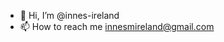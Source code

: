 - 👋 Hi, I’m @innes-ireland
- 📫 How to reach me innesmireland@gmail.com

<!---
innes-ireland/innes-ireland is a ✨ special ✨ repository because its `README.md` (this file) appears on your GitHub profile.
You can click the Preview link to take a look at your changes.
--->
